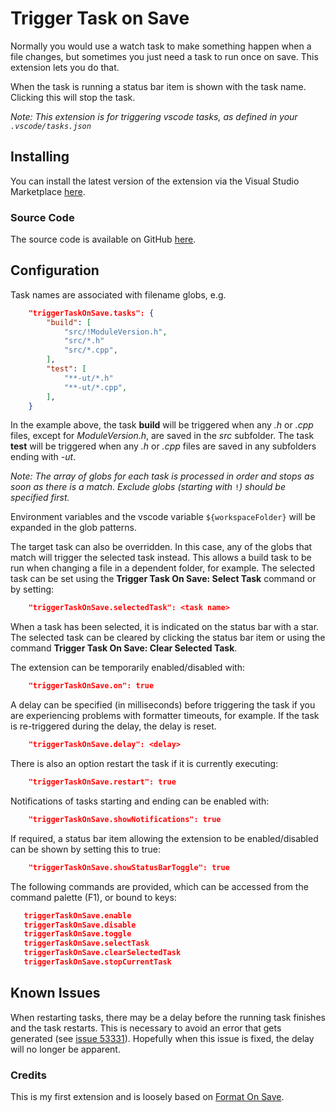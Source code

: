 # Trigger Task on Save

Normally you would use a watch task to make something happen when a file changes, but sometimes you just need a task to run once on save. This extension lets you do that.

When the task is running a status bar item is shown with the task name. Clicking this will stop the task.

*Note: This extension is for triggering vscode tasks, as defined in your `.vscode/tasks.json`*

## Installing

You can install the latest version of the extension via the Visual Studio Marketplace [here](https://marketplace.visualstudio.com/items?itemName=Gruntfuggly.triggertaskonsave).

### Source Code

The source code is available on GitHub [here](https://github.com/Gruntfuggly/triggertaskonsave).

## Configuration

Task names are associated with filename globs, e.g.

```json
    "triggerTaskOnSave.tasks": {
        "build": [
            "src/!ModuleVersion.h",
            "src/*.h"
            "src/*.cpp",
        ],
        "test": [
            "**-ut/*.h"
            "**-ut/*.cpp",
        ],
    }
```

In the example above, the task **build** will be triggered when any *.h* or *.cpp* files, except for *ModuleVersion.h*, are saved in the *src* subfolder. The task **test** will be triggered when any *.h* or *.cpp* files are saved in any subfolders ending with *-ut*.

*Note: The array of globs for each task is processed in order and stops as soon as there is a match. Exclude globs (starting with* `!`*) should be specified first.*

Environment variables and the vscode variable `${workspaceFolder}` will be expanded in the glob patterns.

The target task can also be overridden. In this case, any of the globs that match will trigger the selected task instead. This allows a build task to be run when changing a file in a dependent folder, for example. The selected task can be set using the **Trigger Task On Save: Select Task** command or by setting:

```json
    "triggerTaskOnSave.selectedTask": <task name>
```

When a task has been selected, it is indicated on the status bar with a star. The selected task can be cleared by clicking the status bar item or using the command **Trigger Task On Save: Clear Selected Task**.

The extension can be temporarily enabled/disabled with:

```json
    "triggerTaskOnSave.on": true
```

A delay can be specified (in milliseconds) before triggering the task if you are experiencing problems with formatter timeouts, for example. If the task is re-triggered during the delay, the delay is reset.

```json
    "triggerTaskOnSave.delay": <delay>
```

There is also an option restart the task if it is currently executing:

```json
    "triggerTaskOnSave.restart": true
```

Notifications of tasks starting and ending can be enabled with:

```json
    "triggerTaskOnSave.showNotifications": true
```

If required, a status bar item allowing the extension to be enabled/disabled can be shown by setting this to true:

```json
    "triggerTaskOnSave.showStatusBarToggle": true
```

The following commands are provided, which can be accessed from the command palette (F1), or bound to keys:

```json
   triggerTaskOnSave.enable
   triggerTaskOnSave.disable
   triggerTaskOnSave.toggle
   triggerTaskOnSave.selectTask
   triggerTaskOnSave.clearSelectedTask
   triggerTaskOnSave.stopCurrentTask
```

## Known Issues

When restarting tasks, there may be a delay before the running task finishes and the task restarts. This is necessary to avoid an error that gets generated (see [issue 53331](https://github.com/Microsoft/vscode/issues/53331)). Hopefully when this issue is fixed, the delay will no longer be apparent.

### Credits

This is my first extension and is loosely based on [Format On Save](https://marketplace.visualstudio.com/items?itemName=gyuha.format-on-save).
